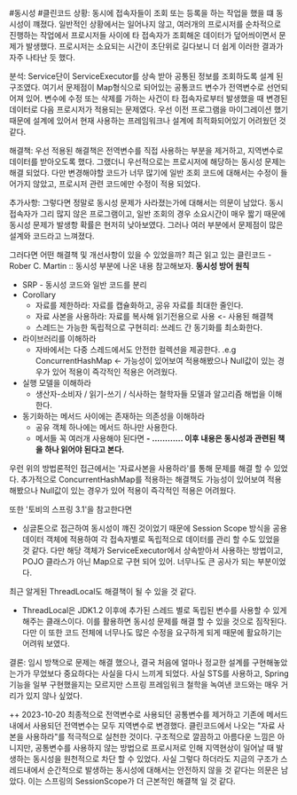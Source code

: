 #동시성 #클린코드 
상황:
동시에 접속자들이 조회 또는 등록을 하는 작업을 했을 떄 동시성이 꺠졌다. 일반적인 상황에서는 일어나지 않고, 여러개의 프로시저를 순차적으로 진행하는 작업에서 프로시저들 사이에 타 접속자가 조회해온 데이터가 덮어씌이면서 문제가 발생했다. 프로시저는 소요되는 시간이 초단위로 길다보니 더 쉽게 이러한 결과가 자주 나타난 듯 했다.

분석: 
Service단이 ServiceExecutor를 상속 받아 공통된 정보를 조회하도록 설계 된 구조였다. 여기서 문제점이 Map형식으로 되어있는 공통코드 변수가 전역변수로 선언되어져 있어. 변수에 수정 또는 삭제를 가하는 사건이 타 접속자로부터 발생했을 때 변경된 데이터로 다음 프로시저가 적용되는 문제였다. 우선 이전 프로그램을 마이그레이션 했기 때문에 설계에 있어서 현재 사용하는 프레임워크나 설계에 최적화되어있기 어려웠던 것 같다.

해결책:
우선 적용된 해결책은 전역변수를 직접 사용하는 부분을 제거하고, 지역변수로 데이터를 받아오도록 했다. 그랬더니 우선적으로는 프로시저에 해당하는 동시성 문제는 해결 되었다. 다만 변경해야할 코드가 너무 많기에 일반 조회 코드에 대해서는 수정이 들어가지 않았고, 프로시저 관련 코드에만 수정이 적용 되었다.

추가사항:
그렇다면 정말로 동시성 문제가 사라졌는가에 대해서는 의문이 남았다. 동시 접속자가 그리 많지 않은 프로그램이고, 일반 조회의 경우 소요시간이 매우 짧기 때문에 동시성 문제가 발생항 확률은 현저히 낮아보였다. 그러나 여러 부분에서 문제점이 많은 설계와 코드라고 느껴졌다.

그러다면 어떤 해결책 및 개선사항이 있을 수 있었을까?
최근 읽고 있는 클린코드 - Rober C. Martin :: 동시성 부분에 나온 내용 참고해보자.
**동시성 방어 원칙**
- SRP - 동시성 코드와 일반 코드를 분리 
- Corollary 
	- 자료를 제한하라: 자료를 캡슐화하고, 공유 자료를 최대한 줄인다.
	- 자료 사본을 사용하라: 자료를 복사해 읽기전용으로 사용 <- 사용된 해결책
	- 스레드는 가능한 독립적으로 구현히리: 쓰레드 간 동기화를 최소화한다.
- 라이브러리를 이해하라
	- 자바에서는 다중 스레드에서도 안전한 컬렉션을 제공한다.
	  .e.g ConcurrentHashMap <- 가능성이 있어보여 적용해봤으나 Null값이 있는 경우가 있어 적용이 즉각적인 적용은 어려웠다.
- 실행 모델을 이해하라
	- 생산자-소비자 / 읽기-쓰기 / 식사하는 철학자들 모델과 알고리즘 해법을 이해한다.
- 동기화하는 메서드 사이에는 존재하는 의존성을 이해하라
	- 공유 객체 하나에는 메서드 하나만 사용한다.
	- 메서들 꼭 여러개 사용해야 된다면
**- ............ 이후 내용은 동시성과 관련된 책을 하나 읽어야 된다고 본다.**

우런 위의 방법론적인 접근에서는 '자료사본을 사용하라'를 통해 문제를 해결 할 수 있었다.
추가적으로 ConcurrentHashMap를 적용하는 해결책도 가능성이 있어보여 적용해봤으나 Null값이 있는 경우가 있어 적용이 즉각적인 적용은 어려웠다.

또한 '토비의 스프링 3.1'을 참고한다면 
- 싱글톤으로 접근하여 동시성이 꺠진 것이었기 때문에 Session Scope 방식을 공용데이터 객체에 적용하여 각 접속자별로 독립적으로 데이터를 관리 할 수도 있었을 것 같다. 다만 해당 객체가 ServiceExecutor에서 상속받아서 사용하는 방법이고, POJO 클라스가 아닌 Map으로 구현 되어 있어. 너무나도 큰 공사가 되는 부분이었다.

최근 알게된 ThreadLocal도 해결책이 될 수 있을 것 같다.
- ThreadLocal은 JDK1.2 이후에 추가된 스레드 별로 독립된 변수를 사용할 수 있게 해주는 클래스이다. 이를 활용하면 동시성 문제를 해결 할 수 있을 것으로 짐작된다. 다만 이 또한 코드 전체에 너무나도 많은 수정을 요구하게 되게 때문에 활요하기는 어려워 보였다.

결론: 
임시 방책으로 문제는 해결 했으나, 결국 처음에 얼마나 정교한 설계를 구현해놓았는가가 무었보다 중요하다는 사실을 다시 느끼게 되었다. 사실 STS를 사용하고, Spring 기능을 일부 구현했을지는 모르지만 스프링 프레임워크 철학을 녹여낸 코드와는 매우 거리가 있지 않나 싶었다.


++ 2023-10-20
최종적으로 전역변수로 사용되던 공통변수를 제거하고 기존에 메서드 내에서 사용되던 전역변수는 모두 지역변수로 변경했다. 클린코드에서 나오는 "자료 사본을 사용하라"를 적극적으로 실천한 것이다. 구조적으로 깔끔하고 아름다운 느낌은 아니지만, 공통변수를 사용하지 않는 방법으로 프로시저로 인해 지역현상이 일어날 때 발생하는 동시성을 원천적으로 차단 할 수 있었다.
사실 그렇다 하더라도 지금의 구조가 스레드내에서 순간적으로 발생하는 동시성에 대해서는 안전하지 않을 것 같다는 의문은 남았다. 이는 스프링의 SessionScope가 더 근본적인 해결책 일 것 같다.